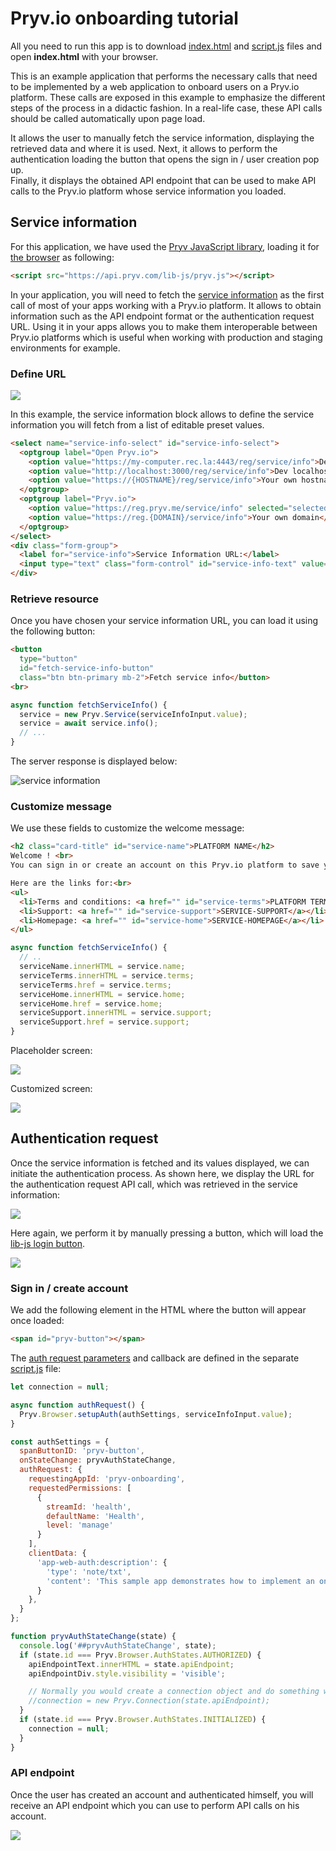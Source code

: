 
# Pryv.io onboarding tutorial

All you need to run this app is to download [index.html](index.html) and [script.js](script.js) files and open **index.html** with your browser.

This is an example application that performs the necessary calls that need to be implemented by a web application to onboard users on a Pryv.io platform. These calls are exposed in this example to emphasize the different steps of the process in a didactic fashion. In a real-life case, these API calls should be called automatically upon page load.

It allows the user to manually fetch the service information, displaying the retrieved data and where it is used. Next, it allows to perform the authentication loading the button that opens the sign in / user creation pop up.  
Finally, it displays the obtained API endpoint that can be used to make API calls to the Pryv.io platform whose service information you loaded. 

## Service information

For this application, we have used the [Pryv JavaScript library](), loading it for [the browser](https://github.com/pryv/lib-js#browser) as following:

```html
<script src="https://api.pryv.com/lib-js/pryv.js"></script>
```

In your application, you will need to fetch the [service information](https://api.pryv.com/reference/#service-info) as the first call of most of your apps working with a Pryv.io platform. It allows to obtain information such as the API endpoint format or the authentication request URL. Using it in your apps allows you to make them interoperable between Pryv.io platforms which is useful when working with production and staging environments for example.

### Define URL

![](images/fetchServiceInfo.png)

In this example, the service information block allows to define the service information you will fetch from a list of editable preset values.

```html
<select name="service-info-select" id="service-info-select">
  <optgroup label="Open Pryv.io">
    <option value="https://my-computer.rec.la:4443/reg/service/info">Dev rec-la SSL</option>
    <option value="http://localhost:3000/reg/service/info">Dev localhost</option>
    <option value="https://{HOSTNAME}/reg/service/info">Your own hostname</option>
  </optgroup>
  <optgroup label="Pryv.io">
    <option value="https://reg.pryv.me/service/info" selected="selected">Pryv Lab</option>
    <option value="https://reg.{DOMAIN}/service/info">Your own domain</option>
  </optgroup>
</select>
<div class="form-group">
  <label for="service-info">Service Information URL:</label>
  <input type="text" class="form-control" id="service-info-text" value="https://reg.pryv.me/service/info" />
</div>
```

### Retrieve resource

Once you have chosen your service information URL, you can load it using the following button:

```html
<button 
  type="button"
  id="fetch-service-info-button"
  class="btn btn-primary mb-2">Fetch service info</button>
<br>
```

```javascript
async function fetchServiceInfo() {
  service = new Pryv.Service(serviceInfoInput.value);
  service = await service.info();
  // ...
}
```

The server response is displayed below:

![service information](images/serviceInfo.png)

### Customize message

We use these fields to customize the welcome message:

```html
<h2 class="card-title" id="service-name">PLATFORM NAME</h2>
Welcome ! <br>
You can sign in or create an account on this Pryv.io platform to save your crawl stroke performance. <br><br>

Here are the links for:<br>
<ul>
  <li>Terms and conditions: <a href="" id="service-terms">PLATFORM TERMS</a></li>
  <li>Support: <a href="" id="service-support">SERVICE-SUPPORT</a></li>
  <li>Homepage: <a href="" id="service-home">SERVICE-HOMEPAGE</a></li>
</ul>
```

```javascript
async function fetchServiceInfo() {
  // ..
  serviceName.innerHTML = service.name;
  serviceTerms.innerHTML = service.terms;
  serviceTerms.href = service.terms;
  serviceHome.innerHTML = service.home;
  serviceHome.href = service.home;
  serviceSupport.innerHTML = service.support;
  serviceSupport.href = service.support;
}
```

Placeholder screen:

![](images/welcome-base.png)

Customized screen:

![](images/welcome-initialized.png)

## Authentication request

Once the service information is fetched and its values displayed, we can initiate the authentication process. As shown here, we display the URL for the authentication request API call, which was retrieved in the service information:

![](images/auth-request.png)

Here again, we perform it by manually pressing a button, which will load the [lib-js login button](https://github.com/pryv/lib-js#within-a-webpage-with-a-login-button).

![](images/login-button.png)

### Sign in / create account

We add the following element in the HTML where the button will appear once loaded:

```html
<span id="pryv-button"></span>
```

The [auth request parameters](https://api.pryv.com/reference/#auth-request) and callback are defined in the separate [script.js](script.js) file:

```javascript
let connection = null;

async function authRequest() {
  Pryv.Browser.setupAuth(authSettings, serviceInfoInput.value);
}

const authSettings = {
  spanButtonID: 'pryv-button', 
  onStateChange: pryvAuthStateChange, 
  authRequest: { 
    requestingAppId: 'pryv-onboarding', 
    requestedPermissions: [ 
      {
        streamId: 'health',
        defaultName: 'Health',
        level: 'manage' 
      }
    ],
    clientData: {
      'app-web-auth:description': {
        'type': 'note/txt',
        'content': 'This sample app demonstrates how to implement an onboarding experience.'
      }
    },
  }
};

function pryvAuthStateChange(state) {
  console.log('##pryvAuthStateChange', state);
  if (state.id === Pryv.Browser.AuthStates.AUTHORIZED) {
    apiEndpointText.innerHTML = state.apiEndpoint;
    apiEndpointDiv.style.visibility = 'visible';

    // Normally you would create a connection object and do something with the data here.
    //connection = new Pryv.Connection(state.apiEndpoint);
  }
  if (state.id === Pryv.Browser.AuthStates.INITIALIZED) {
    connection = null;
  }
}
```

### API endpoint

Once the user has created an account and authenticated himself, you will receive an API endpoint which you can use to perform API calls on his account.

![](images/api-endpoint.png)